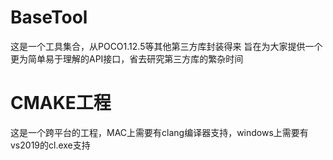 # BaseTool
这是一个工具集合，从POCO1.12.5等其他第三方库封装得来
旨在为大家提供一个更为简单易于理解的API接口，省去研究第三方库的繁杂时间

# CMAKE工程
这是一个跨平台的工程，MAC上需要有clang编译器支持，windows上需要有vs2019的cl.exe支持

